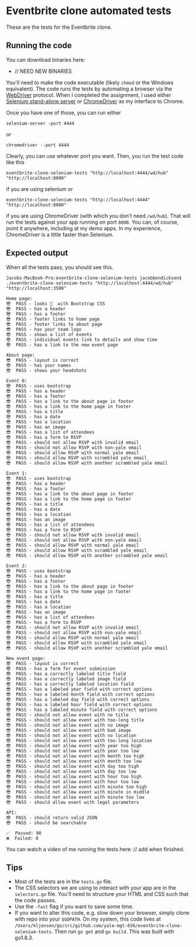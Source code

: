 # Eventbrite clone automated tests

These are the tests for the Eventbrite clone.

## Running the code

You can download binaries here:

* // NEED NEW BINARIES

You'll need to make the code executable (likely `chmod` or the Windows equivalent). The code runs the tests by automating a browser via the [WebDriver](https://www.w3.org/TR/webdriver/) protocol. When I completed the assignment, I used either [Selenium stand-alone server](http://www.seleniumhq.org/download/) or
[ChromeDriver](https://sites.google.com/a/chromium.org/chromedriver/) as my interface to Chrome.

Once you have one of those, you can run either

```
selenium-server -port 4444
```

or

```
chromedriver --port 4444
```

Clearly, you can use whatever port you want. Then, you run the test code like this

```
eventbrite-clone-selenium-tests "http://localhost:4444/wd/hub" "http://localhost:8000"
```

if you are using selenium or

```
eventbrite-clone-selenium-tests "http://localhost:4444" "http://localhost:8000"
```

if you are using ChromeDriver (with which you don't need `/wd/hub`). That will run
the tests against your app running on port `8000`. You can, of course, point it anywhere,
including at my demo apps. In my experience, ChromeDriver is a little faster than Selenium.

## Expected output

When all the tests pass, you should see this.

```
Jacobs-MacBook-Pro:eventbrite-clone-selenium-tests jacobbendicksen$ ./eventbrite-clone-selenium-tests "http://localhost:4444/wd/hub" "http://localhost:3500"

Home page:
😎  PASS - looks 💯  with Bootstrap CSS
😎  PASS - has a header
😎  PASS - has a footer
😎  PASS - footer links to home page
😎  PASS - footer links to about page
😎  PASS - has your team logo
😎  PASS - shows a list of events
😎  PASS - individual events link to details and show time
😎  PASS - has a link to the new event page

About page:
😎  PASS - layout is correct
😎  PASS - has your names
😎  PASS - shows your headshots

Event 0:
😎  PASS - uses bootstrap
😎  PASS - has a header
😎  PASS - has a footer
😎  PASS - has a link to the about page in footer
😎  PASS - has a link to the home page in footer
😎  PASS - has a title
😎  PASS - has a date
😎  PASS - has a location
😎  PASS - has an image
😎  PASS - has a list of attendees
😎  PASS - has a form to RSVP
😎  PASS - should not allow RSVP with invalid email
😎  PASS - should not allow RSVP with non-yale email
😎  PASS - should allow RSVP with normal yale email
😎  PASS - should allow RSVP with scrambled yale email
😎  PASS - should allow RSVP with another scrambled yale email

Event 1:
😎  PASS - uses bootstrap
😎  PASS - has a header
😎  PASS - has a footer
😎  PASS - has a link to the about page in footer
😎  PASS - has a link to the home page in footer
😎  PASS - has a title
😎  PASS - has a date
😎  PASS - has a location
😎  PASS - has an image
😎  PASS - has a list of attendees
😎  PASS - has a form to RSVP
😎  PASS - should not allow RSVP with invalid email
😎  PASS - should not allow RSVP with non-yale email
😎  PASS - should allow RSVP with normal yale email
😎  PASS - should allow RSVP with scrambled yale email
😎  PASS - should allow RSVP with another scrambled yale email

Event 2:
😎  PASS - uses bootstrap
😎  PASS - has a header
😎  PASS - has a footer
😎  PASS - has a link to the about page in footer
😎  PASS - has a link to the home page in footer
😎  PASS - has a title
😎  PASS - has a date
😎  PASS - has a location
😎  PASS - has an image
😎  PASS - has a list of attendees
😎  PASS - has a form to RSVP
😎  PASS - should not allow RSVP with invalid email
😎  PASS - should not allow RSVP with non-yale email
😎  PASS - should allow RSVP with normal yale email
😎  PASS - should allow RSVP with scrambled yale email
😎  PASS - should allow RSVP with another scrambled yale email

New event page:
😎  PASS - layout is correct
😎  PASS - has a form for event submission
😎  PASS - has a correctly labeled title field
😎  PASS - has a correctly labeled image field
😎  PASS - has a correctly labeled location field
😎  PASS - has a labeled year field with correct options
😎  PASS - has a labeled month field with correct options
😎  PASS - has a labeled day field with correct options
😎  PASS - has a labeled hour field with correct options
😎  PASS - has a labeled minute field with correct options
😎  PASS - should not allow event with no title
😎  PASS - should not allow event with too-long title
😎  PASS - should not allow event with no image
😎  PASS - should not allow event with bad image
😎  PASS - should not allow event with no location
😎  PASS - should not allow event with too-long location
😎  PASS - should not allow event with year too high
😎  PASS - should not allow event with year too low
😎  PASS - should not allow event with month too high
😎  PASS - should not allow event with month too low
😎  PASS - should not allow event with day too high
😎  PASS - should not allow event with day too low
😎  PASS - should not allow event with hour too high
😎  PASS - should not allow event with hour too low
😎  PASS - should not allow event with minute too high
😎  PASS - should not allow event with minute in middle
😎  PASS - should not allow event with minute too low
😎  PASS - should allow event with legal parameters

API:
😎  PASS - should return valid JSON
😎  PASS - should be searchable

✅  Passed: 90
❌  Failed: 0
```

You can watch a video of me running the tests here: // add when finished.

## Tips

* Most of the tests are in the `tests.go` file.
* The CSS selectors we are using to interact with your app are in the `selectors.go` file. You'll need to structure your HTML and CSS such that the code passes.
* Use the `-fast` flag if you want to save some time.
* If you want to alter this code, e.g. slow down your browser, simply clone with repo into your `$GOPATH`. On my system, this code lives at `/Users/kljensen/go/src/github.com/yale-mgt-656/eventbrite-clone-selenium-tests`. Then run `go get` and `go build`. This was built with go1.8.3.
